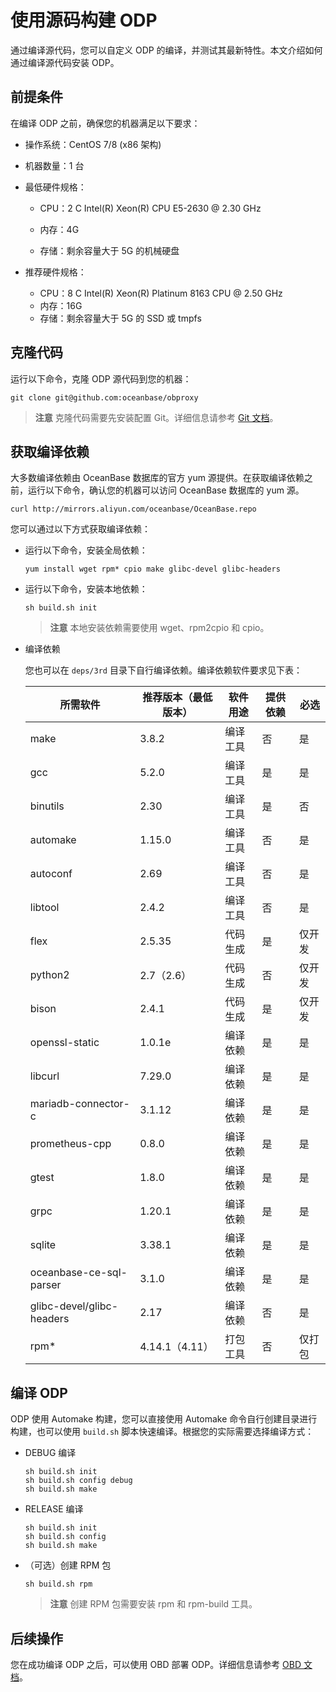 # 使用源码构建 ODP

通过编译源代码，您可以自定义 ODP 的编译，并测试其最新特性。本文介绍如何通过编译源代码安装 ODP。

## 前提条件

在编译 ODP 之前，确保您的机器满足以下要求：

* 操作系统：CentOS 7/8 (x86 架构)

* 机器数量：1 台
  
* 最低硬件规格：
  
  * CPU：2 C Intel(R) Xeon(R) CPU E5-2630 @ 2.30 GHz
  
  * 内存：4G

  * 存储：剩余容量大于 5G 的机械硬盘

* 推荐硬件规格：
  * CPU：8 C Intel(R) Xeon(R) Platinum 8163 CPU @ 2.50 GHz
  * 内存：16G
  * 存储：剩余容量大于 5G 的 SSD 或 tmpfs

## 克隆代码

运行以下命令，克隆 ODP 源代码到您的机器：

```shell
git clone git@github.com:oceanbase/obproxy
```

> **注意**
> 克隆代码需要先安装配置 Git。详细信息请参考 [Git 文档](https://git-scm.com/doc)。

## 获取编译依赖

大多数编译依赖由 OceanBase 数据库的官方 yum 源提供。在获取编译依赖之前，运行以下命令，确认您的机器可以访问 OceanBase 数据库的 yum 源。

```shell
curl http://mirrors.aliyun.com/oceanbase/OceanBase.repo
```

您可以通过以下方式获取编译依赖：

* 运行以下命令，安装全局依赖：

  ```shell
  yum install wget rpm* cpio make glibc-devel glibc-headers
  ```

* 运行以下命令，安装本地依赖：

  ```shell
  sh build.sh init
  ```

  > **注意**
  > 本地安装依赖需要使用 wget、rpm2cpio 和 cpio。
  
* 编译依赖

  您也可以在 `deps/3rd` 目录下自行编译依赖。编译依赖软件要求见下表：
  
  |         **所需软件**          | **推荐版本（最低版本）** | **软件用途** | **提供依赖** | **必选** |
  |---------------------------|----------------|----------|----------|--------|
  | make                      | 3.8.2          | 编译工具     | 否        | 是      |
  | gcc                       | 5.2.0          | 编译工具     | 是        | 是      |
  | binutils                  | 2.30           | 编译工具     | 是        | 否      |
  | automake                  | 1.15.0         | 编译工具     | 否        | 是      |
  | autoconf                  | 2.69           | 编译工具     | 否        | 是      |
  | libtool                   | 2.4.2          | 编译工具     | 否        | 是      |
  | flex                      | 2.5.35         | 代码生成     | 是        | 仅开发    |
  | python2                   | 2.7（2.6）       | 代码生成     | 否        | 仅开发    |
  | bison                     | 2.4.1          | 代码生成     | 是        | 仅开发    |
  | openssl-static            | 1.0.1e         | 编译依赖     | 是        | 是      |
  | libcurl                   | 7.29.0         | 编译依赖     | 是        | 是      |
  | mariadb-connector-c       | 3.1.12         | 编译依赖     | 是        | 是      |
  | prometheus-cpp            | 0.8.0          | 编译依赖     | 是        | 是      |
  | gtest                     | 1.8.0          | 编译依赖     | 是        | 是      |
  | grpc                      | 1.20.1         | 编译依赖     | 是        | 是      |
  | sqlite                    | 3.38.1         | 编译依赖     | 是        | 是      |
  | oceanbase-ce-sql-parser   | 3.1.0          | 编译依赖     | 是        | 是      |
  | glibc-devel/glibc-headers | 2.17           | 编译依赖     | 否        | 是      |
  | rpm\*                     | 4.14.1（4.11）  | 打包工具     | 否        | 仅打包    |

## 编译 ODP

ODP 使用 Automake 构建，您可以直接使用 Automake 命令自行创建目录进行构建，也可以使用 `build.sh` 脚本快速编译。根据您的实际需要选择编译方式：

* DEBUG 编译

  ```shell
  sh build.sh init
  sh build.sh config debug
  sh build.sh make
  ```

* RELEASE 编译

  ```shell
  sh build.sh init
  sh build.sh config
  sh build.sh make
  ```

* （可选）创建 RPM 包

  ```shell
  sh build.sh rpm
  ```

  > **注意**
  > 创建 RPM 包需要安装 rpm 和 rpm-build 工具。
  
## 后续操作

您在成功编译 ODP 之后，可以使用 OBD 部署 ODP。详细信息请参考 [OBD 文档](https://github.com/oceanbase/obdeploy/blob/master/README-CN.md)。

